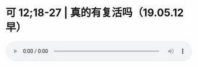 # 可 12;18-27 | 真的有复活吗（19.05.12早）

<audio style="width: 100%;" preload="false" controls controlslist="nodownload"><source src="//cdn.wechat.edu.pl/audio/mp3/old/27525.mp3" type="audio/mpeg">Your browser does not support the audio element.</audio>


